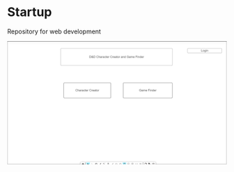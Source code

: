 # Startup
Repository for web development

![Home page presenting the choice between starting a game and creating a character](MockupPhotos/Main.png)
